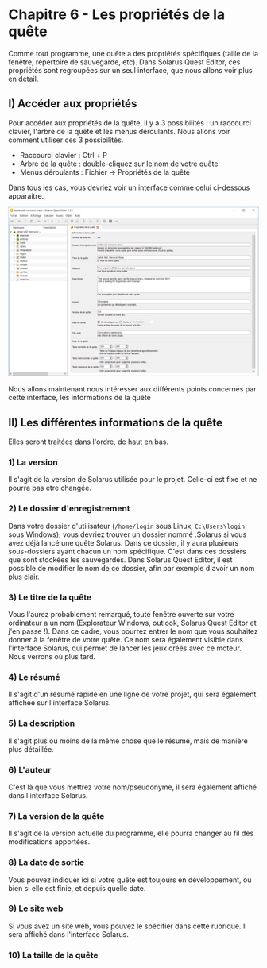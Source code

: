 # Chapitre 6 - Les propriétés de la quête #

Comme tout programme, une quête a des propriétés spécifiques (taille de la fenêtre, répertoire de sauvegarde, etc). Dans Solarus Quest Editor, ces propriétés sont regroupées sur un seul interface, que nous allons voir plus en détail.

## I) Accéder aux propriétés ##

Pour accéder aux propriétés de la quête, il y a 3 possibilités : un raccourci clavier, l'arbre de la quête et les menus déroulants. Nous allons voir comment utiliser ces 3 possibilités.

- Raccourci clavier : Ctrl + P
- Arbre de la quête : double-cliquez sur le nom de votre quête
- Menus déroulants : Fichier -> Propriétés de la quête

Dans tous les cas, vous devriez voir un interface comme celui ci-dessous apparaitre.

![](./images/quest_properties.png)

Nous allons maintenant nous intéresser aux différents points concernés par cette interface, les informations de la quête

## II) Les différentes informations de la quête ##

Elles seront traitées dans l'ordre, de haut en bas.

### 1) La version ###

Il s'agit de la version de Solarus utilisée pour le projet. Celle-ci est fixe et ne pourra pas etre changée.

### 2) Le dossier d'enregistrement ###

Dans votre dossier d'utilisateur (`/home/login` sous Linux, `C:\Users\login` sous Windows), vous devriez trouver un dossier nommé .Solarus si vous avez déjà lancé une quête Solarus. Dans ce dossier, il y aura plusieurs sous-dossiers ayant chacun un nom spécifique. C'est dans ces dossiers que sont stockées les sauvegardes. Dans Solarus Quest Editor, il est possible de modifier le nom de ce dossier, afin par exemple d'avoir un nom plus clair.

### 3) Le titre de la quête ###

Vous l'aurez probablement remarqué, toute fenêtre ouverte sur votre ordinateur a un nom (Explorateur Windows, outlook, Solarus Quest Editor et j'en passe !). Dans ce cadre, vous pourrez entrer le nom que vous souhaitez donner à la fenêtre de votre quête. Ce nom sera également visible dans l'interface Solarus, qui permet de lancer les jeux créés avec ce moteur. Nous verrons où plus tard.

### 4) Le résumé ###

Il s'agit d'un résumé rapide en une ligne de votre projet, qui sera également affichée sur l'interface Solarus.

### 5) La description ###

Il s'agit plus ou moins de la même chose que le résumé, mais de manière plus détaillée.

### 6) L'auteur ###

C'est là que vous mettrez votre nom/pseudonyme, il sera également affiché dans l'interface Solarus.

### 7) La version de la quête ###

Il s'agit de la version actuelle du programme, elle pourra changer au fil des modifications apportées.

### 8) La date de sortie ###

Vous pouvez indiquer ici si votre quête est toujours en développement, ou bien si elle est finie, et depuis quelle date.

### 9) Le site web ###

Si vous avez un site web, vous pouvez le spécifier dans cette rubrique. Il sera affiché dans l'interface Solarus.

### 10) La taille de la quête ###

